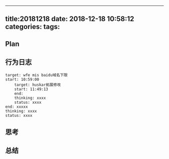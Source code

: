  ---
 title:20181218
 date: 2018-12-18 10:58:12
 categories:
 tags:
 ---
## Plan
## 行为日志
```
target: wfe mis baidu域名下限
start: 10:59:00
    target: huskar拓展修改
    start: 11:49:13
    end:
    thinking: xxxx
    status: xxxx
end: xxxxx
thinking: xxxx
status: xxxx
```
## 思考
## 总结
